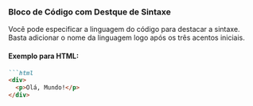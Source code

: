 ### Bloco de Código com Destque de Sintaxe

Você pode especificar a linguagem do código para destacar a sintaxe. Basta adicionar o nome da linguagem logo após os três acentos iniciais.

#### Exemplo para HTML:

```markdown
```html
<div>
  <p>Olá, Mundo!</p>
</div>

